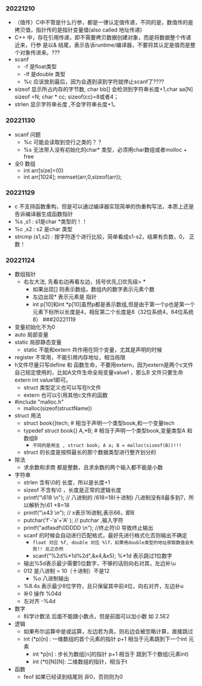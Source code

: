 ### 20221210
- （值传）C中不管是什么行参，都是一律认定值传递，不同的是，数值传的是拷贝值，指针传的是指针变量值(also called 地址传递)
- C++ 中，存在引用传递，即不需要拷贝数据创建对象，而是将数据整个传递近来，行参 是以& 结尾，表示告诉runtime/编译器，不要将其认定是值而是整个对象传进来。???
- scanf 
  - -f 是float类型
  - -lf 是double 类型
  - %c 应该放到最后，因为会遇到读到字符就停止scanf了????
- sizeof 显示所占内存的字节数, char bb[] 会检测到字符串长度+1,char aa[N] sizeof =N; char * cc; sizeof(cc)=8或者4；
- strlen 显示字符串长度 ,不会字符串长度+1。
### 20221130
- scanf 问题
  - %c 可能会读取到空行之类的？？
  - %s 无法带入没有初始化的char* 类型，必须用char数组或者molloc + free
- 全0 数组
  - int arr[size]={0}
  - int arr[1024]; memset(arr,0,sizeof(arr));
### 20221129
- c 不支持函数重构，但是可以通过编译器实现简单的伪重构写法，本质上还是告诉编译器生成函数指针
- %s ,s1 : s1是char *类型的！！
- %c ,s2 : s2 是char 类型
- strcmp (s1,s2) : 按字符逐个进行比较，简单看成s1-s2，结果有负数，0， 正数！
### 20221124
- 数组指针
  - 右左大法, 先看右边再看左边，括号优先,[]优先级> *
    - 如果出现[] 则表示数组，数组内的数字表示元素个数
    - 左边出现* 表示元素是 指针
    - int p[10]和int *p[10]虽然p都是表示数组,但是由于第一个p也是第一个元素下标所以长度是4，相反第二个长度是8（32位系统4，64位系统8）
###20221119
- 变量初始化不为0
- auto 局部变量
- static 局部静态变量
	- static 不能和extern 共作用在同个变量，尤其是声明的时候
- register 不常用，不能引用内存地址，相当局限
- h文件尽量只写define 和 函数生命，不要用extern，因为extern是两个c文件自己规定使用的，比如A文件生命全局变量value1 ，那么B 文件只要生命extern int value1即可。
  - struct 类型定义也可以写在h文件
  - extern 也可以引用其他c文件的函数
- #include "malloc.h" 
	- malloc(sizeof(structName))
- struct 用法
	- struct book{}tech; # 相当于声明一个类型book,和一个变量tech
	- typedef struct book{} A,*B; # 相当于声明一个类型book,变量类型A 和 数组B
		- ``不同的是用法 , struct book; A a; B = malloc(sizeof(B))!!!``
    - struct 的长度是按照最长的那个数据类型进行整齐划分的
- 除法
  - 求余数和求商 都是整数，且求余数的两个输入都不能是小数
- 字符串
  - strlen 含有\0的 长度，所以是长度+1
  - sizeof 不含有\0 ，长度是正常的逻辑长度
  - printf("\618 \n"); // 八进制的 /618=18(十进制) 八进制没有8最多到7，所以解析为\61 +8=18
  - printf("\x43 \n"); // x表示16进制,表示66，即B
  - putchar('f'-'a'+'A' ); // putchar ,输入字符
  - printf("adfasdf\0DDDD \n"); //终止符\0 导致终止输出
  - scanf 的时候会自动进行匹配格式，最好先进行格式化否则输出不确定
    - ``float 对应 %f, double 对应 %lf，如果用double类型的地址获取数值会失败!! 反之亦然 ``
    - scanf("%2d%*1d%2d",&x4,&x5); %*1d 表示跳过1位数字
  - 输出%5d表示最少需要5位数字，不够的话则向右对其，左边补\u
  - 012 是八进制 = 10（十进制）不是12
    - %o 八进制输出
  - %8.4s 表示最少8位字符，且只保留其中前4位，向右对齐，左边补u
  - 补0 操作 %04d
  - 左对齐  -%4d
- 数字
  - 科学计数法 后面不能跟小数点，但是前面可以加小数 如 2.5E2 
- 逻辑
  - 如果布尔运算中是或运算，左边若为真，则右边会被忽略计算，直接跳过
  - int (*p)[n] : 一维数组的首个元素的指针 p+1 相当于元素跳到下一个int 元素
    - int *p[n] : 步长为数组[n]的指针 p+1 相当于 跳到下个数组(元素int)
    - int (*t)[N][N]: 二维数组的指针，相当于t 
- 函数
  - feof 如果已经读到结尾则 非0，否则则为0
